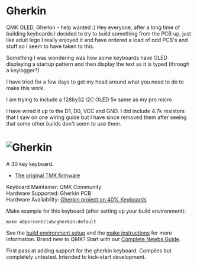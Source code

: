 # Gherkin

QMK OLED, Gherkin - help wanted :)
Hey everyone, after a long time of building keyboards I decided to try to build something from the PCB up, just like adult lego I really enjoyed it and have ordered a load of odd PCB's and stuff so I seem to have taken to this.

Something I was wondering was how some keyboards have OLED displaying a startup pattern and then display the text as it is typed (through a keylogger?)

I have tried for a few days to get my head around what you need to do to make this work.

I am trying to include a 128by32 I2C OLED 5v same as my pro micro

I have wired it up to the D1, D0, VCC and GND. I did include 4.7k resistors that I saw on one wiring guide but I have since removed them after seeing that some other builds don't seem to use them.

![Gherkin](https://4.bp.blogspot.com/-sQ18-lNZXOc/WCzlTde-4PI/AAAAAAAB_JQ/qQrehAMG6DMKf3i4oj4mkmLGOfTUvb3KgCLcB/s640/IMG_20161116_122926.jpg)
===

A 30 key keyboard.

* [The original TMK firmware](https://github.com/di0ib/tmk_keyboard/tree/master/keyboard/gherkin)

Keyboard Maintainer: QMK Community  
Hardware Supported: Gherkin PCB  
Hardware Availability: [Gherkin project on 40% Keyboards](http://www.40percent.club/2016/11/gherkin.html)

Make example for this keyboard (after setting up your build environment):

    make 40percentclub/gherkin:default

See the [build environment setup](https://docs.qmk.fm/#/getting_started_build_tools) and the [make instructions](https://docs.qmk.fm/#/getting_started_make_guide) for more information. Brand new to QMK? Start with our [Complete Newbs Guide](https://docs.qmk.fm/#/newbs).

First pass at adding support for the gherkin keyboard. Compiles but completely
untested. Intended to kick-start development.

